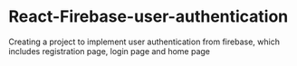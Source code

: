 # React-Firebase-user-authentication
Creating a project to implement user authentication from firebase, which includes registration page, login page and home page
